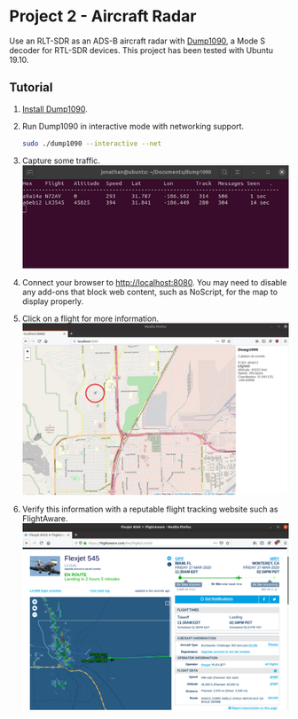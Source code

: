 # Project 2 - Aircraft Radar

Use an RLT-SDR as an ADS-B aircraft radar with [Dump1090](https://github.com/antirez/dump1090), a Mode S decoder for RTL-SDR devices. This project has been tested with Ubuntu 19.10.

## Tutorial

1. [Install Dump1090](https://github.com/antirez/dump1090#installation).
1. Run Dump1090 in interactive mode with networking support.

    ```bash
    sudo ./dump1090 --interactive --net
    ```

1. Capture some traffic.
![Dump1090 output](images/dump1090-output.png)

1. Connect your browser to <http://localhost:8080>. You may need to disable any add-ons that block web content, such as NoScript, for the map to display properly.

1. Click on a flight for more information.
![Flight LXJ545 Dump1090](images/LXJ545-dump1090.png)

1. Verify this information with a reputable flight tracking website such as FlightAware.
![Flight LXJ545 FlightAware](images/LXJ545-flightAware.png)
